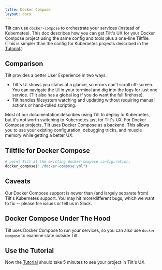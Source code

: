 ```yaml
---
title: Docker Compose
layout: docs
---
```


Tilt can use `docker-compose` to orchestrate your services (instead of Kubernetes). This doc describes how you can get Tilt's UX for your Docker Compose project using the same config and tools plus a one-line Tiltfile. (This is simpler than the config for Kubernetes projects described in the [Tutorial](tutorial.html).)


## Comparison
Tilt provides a better User Experience in two ways:
* Tilt's UI shows you status at a glance, so errors can't scroll off-screen. You can navigate the UI in your terminal and dig into the logs for just one service. (Tilt also has a global log if you do want the full firehose).
* Tilt handles filesystem watching and updating without requiring manual actions or hand-rolled scripting.

Most of our documentation describes using Tilt to deploy to Kubernetes, but it's not worth switching to Kubernetes just for Tilt's UX. For Docker Compose projects, Tilt uses Docker Compose as a backend. This allows you to use your existing configuration, debugging tricks, and muscle memory while getting a better UX.

## Tiltfile for Docker Compose
```python
# point Tilt at the existing docker-compose configuration.
docker_compose("./docker-compose.yml")
```

## Caveats
Our Docker Compose support is newer than (and largely separate from) Tilt's Kubernetes support. You may hit more/different bugs, which we want to fix -- please file issues or tell us in Slack.

## Docker Compose Under The Hood
Tilt uses Docker Compose to run your services, so you can also use `docker-compose` to examine state outside Tilt.

## Use the Tutorial
Now the [Tutorial](tutorial.html) should take 5 minutes to see your project in Tilt's UX.
